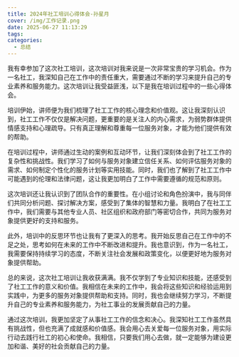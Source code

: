 ```yaml
---
title: 2024年社工培训心得体会-孙星月
cover: /img/工作记录.png
date: 2025-06-27 11:13:29
tags:
categories:
  - 总结
---
```


我有幸参加了这次社工培训，这次培训对我来说是一次非常宝贵的学习机会。作为一名社工，我深知自己在工作中的责任重大，需要通过不断的学习来提升自己的专业素养和服务能力。这次培训让我受益匪浅，以下是我在培训过程中的一些心得体会。

培训伊始，讲师便为我们梳理了社工工作的核心理念和价值观。这让我深刻认识到，社工工作不仅仅是解决问题，更重要的是关注人的内心需求，为弱势群体提供情感支持和心理疏导。只有真正理解和尊重每一位服务对象，才能为他们提供有效的帮助。

在培训过程中，讲师通过生动的案例和互动环节，让我们深刻体会到了社工工作的复杂性和挑战性。我们学习了如何与服务对象建立信任关系、如何评估服务对象的需求、如何制定个性化的服务计划等实用技能。同时，我们也了解到了社工工作中可能遇到的伦理和法律问题，这让我更加明白了工作中需要遵循的规范和原则。

这次培训还让我认识到了团队合作的重要性。在小组讨论和角色扮演中，我与同伴们共同分析问题、探讨解决方案，感受到了集体的智慧和力量。我明白了在社工工作中，我们需要与其他专业人员、社区组织和政府部门等密切合作，共同为服务对象提供更好的支持和服务。

此外，培训中的反思环节也让我有了更深入的思考。我开始反思自己在工作中的不足之处，思考如何在未来的工作中不断改进和提升。我也意识到，作为一名社工，我需要保持持续学习的态度，不断关注社会发展和政策变化，以便更好地为服务对象提供帮助。

总的来说，这次社工培训让我收获满满。我不仅学到了专业知识和技能，还感受到了社工工作的意义和价值。我相信在未来的工作中，我会将这些知识和经验运用到实践中，为更多的服务对象提供帮助和支持。同时，我也会继续努力学习，不断提升自己的专业素养和服务能力，为社工事业的发展贡献自己的力量。

通过这次培训，我更加坚定了从事社工工作的信念和决心。我深知社工工作虽然具有挑战性，但也充满了成就感和价值感。我会用心去关爱每一位服务对象，用实际行动去践行社工的初心和使命。我相信，只要我们用心去做，就一定能够为建设更加和谐、美好的社会贡献自己的力量。
